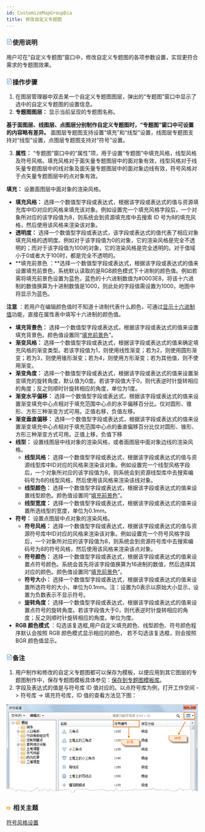 ```yaml
---
id: CustomizeMapGroupDia
title: 修改自定义专题图
---
```

### ![](../../img/read.gif)使用说明

用户可在“自定义专题图”窗口中，修改自定义专题图的各项参数设置，实现更符合需求的专题图效果。

### ![](../../img/read.gif)操作步骤

1. 在图层管理器中双击某一个自定义专题图图层，弹出的“专题图”窗口中显示了选中的自定义专题图的设置信息。
2. **专题图图层：** 显示当前呈现的专题图名称。

**基于面图层、线图层、点图层分别制作自定义专题图时，“专题图”窗口中可设置的内容略有差异。**
面图层专题图支持设置“填充”和“线型”设置，线图层专题图支持对“线型”设置，点图层专题图支持对“符号”设置。

3. **属性：** “专题图”窗口中的“属性”项，用于设置“专题图”中填充风格，线型风格及符号风格。填充风格对于面矢量专题图层中的面对象有效，线型风格对于线矢量专题图层中的线对象及面矢量专题图层中的面对象边线有效，符号风格对于点矢量专题图层中的点对象有效。 

**填充：** 设置面图层中面对象的渲染风格。

  * **填充风格：** 选择一个数值型字段或表达式，根据该字段或表达式的值与资源填充库中ID对应的风格来填充该对象。例如设置完一个填充风格字段后，一个对象所对应的该字段值为8，则系统会到资源填充库中去搜索 ID 号为8的填充风格，然后使用该风格来渲染该对象。
  * **透明度：** 选择一个数值型字段或表达式，该字段或表达式的值代表了相应对象填充风格的透明度。例如对于该字段值为0的对象，它的渲染风格是完全不透明的；而对于该字段值为100的对象，它的渲染风格是完全透明的。对于值域小于0或者大于100时，都是完全不透明的。
  * **填充前景色 ：**选择一个数值型字段或表达式，根据该字段或表达式的值来设置填充前景色，系统默认读取的是RGB颜色模式下十进制的颜色值。例如若需将填充前景色设置为蓝色，蓝色的十六进制数值为#0003E8，将该十六进制的数值换算为十进制数值是1000，则此处的字段值需设置为1000，地图中将显示为蓝色。 

**注意**
：若用户在编辑颜色值时不知道十进制代表什么颜色，可通过[显示十六进制值](../../DataProcessing/EditTabular/DisplayHexadecimal)功能，直接在属性表中填写十六进制的颜色值。

  * **填充背景色：** 选择一个数值型字段或表达式，根据该字段或表达式的值来设置填充背景色。颜色值设置同“[填充前景色](CustomizeMapGroupDia)”。
  * **渐变风格：** 选择一个数值型字段或表达式，根据该字段或表达式的值来确定填充风格的渐变类型。若该字段值为1，则使用线性渐变；若为2，则使用圆形渐变；若为3，则使用锥形渐变；若为4，则使用方形渐变；若为其他值，则不使用渐变。
  * **渐变角度：** 选择一个数值型字段或表达式，根据该字段或表达式的值来设置渐变填充的旋转角度，默认值为0度。若该字段值大于0，则代表逆时针旋转相应的角度；反之则顺时针旋转相应的角度，单位为1度。
  * **渐变水平偏移：** 选择一个数值型字段或表达式，根据该字段或表达式的值来设置渐变填充中心点相对于填充范围中心点的水平偏移百分比。仅对圆形、锥形、方形三种渐变方式可用。正值右移，负值左移。
  * **渐变垂直偏移：** 选择一个数值型字段或表达式，根据该字段或表达式的值来设置渐变填充中心点相对于填充范围中心点的垂直偏移百分比仅对圆形、锥形、方形三种渐变方式可用。正值上移，负值下移
* **线型：** 设置线图层中线对象的渲染风格，或者面图层中面对象边线的渲染风格。
  * **线型风格：** 选择一个数值型字段或表达式，根据该字段或表达式的值与资源线型库中ID对应的风格来渲染该对象。例如设置完一个线型风格字段后，一个对象所对应的该字段值为8，则系统会到资源线型库中去搜索编码号为8的线型风格，然后使用该风格来渲染该线对象。
  * **线型颜色：** 选择一个数值型字段或表达式，根据该字段或表达式的值来设置线型颜色。颜色值设置同“[填充前景色](CustomizeMapGroupDia)”。
  * **线型宽度：** 选择一个数值型字段或表达式，根据该字段或表达式的值来设置所选线型的宽度，单位为0.1mm。
* **符号：** 设置点图层中点对象的渲染风格。
  * **符号风格：** 选择一个数值型字段或表达式，根据该字段或表达式的值与资源符号库中ID对应的风格来渲染该对象。例如设置完一个符号风格字段后，一个对象所对应的该字段值为8，则系统会到资源符号库中去搜索编码号为8的符号风格，然后使用该风格来渲染该点对象。
  * **符号颜色：** 选择一个数值型字段或表达式，根据该字段或表达式的值来设置点符号颜色。系统会首先将该字段值换算为16进制的数值，然后选择其对应的颜色。颜色值设置同“[填充前景色](CustomizeMapGroupDia)”。
  * **符号大小：** 选择一个数值型字段或表达式，根据该字段或表达式的值来设置所选符号的大小，单位为0.1mm。注：设置为0表示以原始大小显示，设置为负数表示不显示符号。
  * **旋转角度：** 选择一个数值型字段或表达式，根据该字段或表达式的值来设置点符号的旋转角度。若该字段值大于0，则代表逆时针旋转相应的角度；反之则顺时针旋转相应的角度。单位为度。
* **RGB 颜色模式** ：勾选该复选框,用户自定义填充颜色、线型颜色、符号颜色程序默认会按照 RGB 颜色模式显示相应的颜色， 若不勾选该复选框，则会按照 BGR 颜色值显示。

### ![](../../img/read.gif)备注

1. 用户制作和修改的自定义专题图都可以保存为模板，以便应用到其它图层的专题图制作中，保存专题图模板具体参见：[保存到专题图模板库](../Methods/DTv2_LoadStyleThemeTempl)。
2. 字段及表达式的值是与符号库 ID 值对应的。以点符号库为例，打开工作空间 -> 符号库 -> 填充符号库，ID 值的查看方法见下图：  

![](img/FillBase.png)  
 

### ![](../../img/seealso.png) 相关主题

[符号风格设置](../../Visualization/LayerStyle/ManagerUISymStyle)


